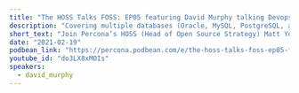 ```yaml
---
title: "The HOSS Talks FOSS: EP05 featuring David Murphy talking Devops, DBRE, SRE, MongoDB, and Modernizing IT"
description: "Covering multiple databases (Oracle, MySQL, PostgreSQL, and MongoDB) and multiple clouds is never easy, we talk about why keeping control of your data is so important, and how companies can enable developers to move faster by removing the database basics as a bottleneck."
short_text: "Join Percona’s HOSS (Head of Open Source Strategy) Matt Yonkovit as he sits down with David Murphy to talk about his journey and how he is seeing the DBA position evolve into DBRE’s and SRE’s. David has recently been working on helping a major airline modernize its internal database management systems and infrastructure, bringing more of a DevOps and SRE mentality to the company. He will discuss some of the issues and trends he has seen in his role.  Covering multiple databases (Oracle, MySQL, PostgreSQL, and MongoDB) and multiple clouds is never easy, we talk about why keeping control of your data is so important, and how companies can enable developers to move faster by removing the database basics as a bottleneck."
date: "2021-02-19"
podbean_link: "https://percona.podbean.com/e/the-hoss-talks-foss-ep05-featuring-david-murphy-talking-devops-dbre-sre-mongodb-and-modernizing-it/"
youtube_id: "do3LX8xMOIs"
speakers:
  - david_murphy
---
```


